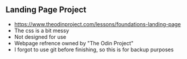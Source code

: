 Landing Page Project
--------------------
- https://www.theodinproject.com/lessons/foundations-landing-page
- The css is a bit messy
- Not designed for use
- Webpage refrence owned by "The Odin Project"
- I forgot to use git before finishing, so this is for backup purposes